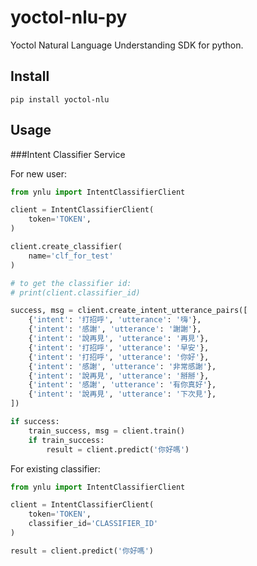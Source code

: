 # yoctol-nlu-py
Yoctol Natural Language Understanding SDK for python.

## Install
```
pip install yoctol-nlu
```

## Usage

###Intent Classifier Service

For new user:
```python
from ynlu import IntentClassifierClient

client = IntentClassifierClient(
    token='TOKEN',
)

client.create_classifier(
    name='clf_for_test'
)

# to get the classifier id:
# print(client.classifier_id)

success, msg = client.create_intent_utterance_pairs([
    {'intent': '打招呼', 'utterance': '嗨'},
    {'intent': '感謝', 'utterance': '謝謝'},
    {'intent': '說再見', 'utterance': '再見'},
    {'intent': '打招呼', 'utterance': '早安'},
    {'intent': '打招呼', 'utterance': '你好'},
    {'intent': '感謝', 'utterance': '非常感謝'},
    {'intent': '說再見', 'utterance': '掰掰'},
    {'intent': '感謝', 'utterance': '有你真好'},
    {'intent': '說再見', 'utterance': '下次見'},
])

if success:
    train_success, msg = client.train()
    if train_success:
        result = client.predict('你好嗎')
```

For existing classifier:
```python
from ynlu import IntentClassifierClient

client = IntentClassifierClient(
    token='TOKEN',
    classifier_id='CLASSIFIER_ID'
)

result = client.predict('你好嗎')
```
